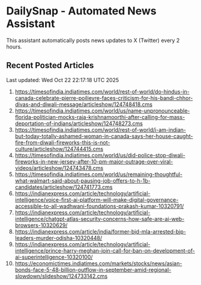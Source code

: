 # DailySnap - Automated News Assistant

This assistant automatically posts news updates to X (Twitter) every 2 hours.

## Recent Posted Articles

Last updated: Wed Oct 22 22:17:18 UTC 2025

1. https://timesofindia.indiatimes.com/world/rest-of-world/do-hindus-in-canada-celebrate-pierre-poilievre-faces-criticism-for-his-bandi-chhor-divas-and-diwali-message/articleshow/124748418.cms
2. https://timesofindia.indiatimes.com/world/us/name-unpronounceable-florida-politician-mocks-raja-krishnamoorthi-after-calling-for-mass-deportation-of-indians/articleshow/124748273.cms
3. https://timesofindia.indiatimes.com/world/rest-of-world/i-am-indian-but-today-totally-ashamed-woman-in-canada-says-her-house-caught-fire-from-diwali-fireworks-this-is-not-culture/articleshow/124744415.cms
4. https://timesofindia.indiatimes.com/world/us/did-police-stop-diwali-fireworks-in-new-jersey-after-10-pm-major-outrage-over-viral-videos/articleshow/124743478.cms
5. https://timesofindia.indiatimes.com/world/us/remaining-thoughtful-what-walmart-said-about-pausing-job-offers-to-h-1b-candidates/articleshow/124741773.cms
6. https://indianexpress.com/article/technology/artificial-intelligence/voice-first-ai-platform-will-make-digital-governance-accessible-to-all-wadhwani-foundations-prakash-kumar-10320791/
7. https://indianexpress.com/article/technology/artificial-intelligence/chatgpt-atlas-security-concerns-how-safe-are-ai-web-browsers-10320629/
8. https://indianexpress.com/article/india/former-bjd-mla-arrested-bjp-leaders-murder-odisha-10320448/
9. https://indianexpress.com/article/technology/artificial-intelligence/prince-harry-meghan-join-call-for-ban-on-development-of-ai-superintelligence-10320100/
10. https://economictimes.indiatimes.com/markets/stocks/news/asian-bonds-face-5-48-billion-outflow-in-september-amid-regional-slowdown/slideshow/124733142.cms
